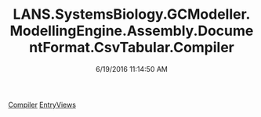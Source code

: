 ﻿---
title: LANS.SystemsBiology.GCModeller.ModellingEngine.Assembly.DocumentFormat.CsvTabular.Compiler
date: 6/19/2016 11:14:50 AM
---

[Compiler](T-LANS.SystemsBiology.GCModeller.ModellingEngine.Assembly.DocumentFormat.CsvTabular.Compiler.Compiler.html)
[EntryViews](T-LANS.SystemsBiology.GCModeller.ModellingEngine.Assembly.DocumentFormat.CsvTabular.Compiler.EntryViews.html)
